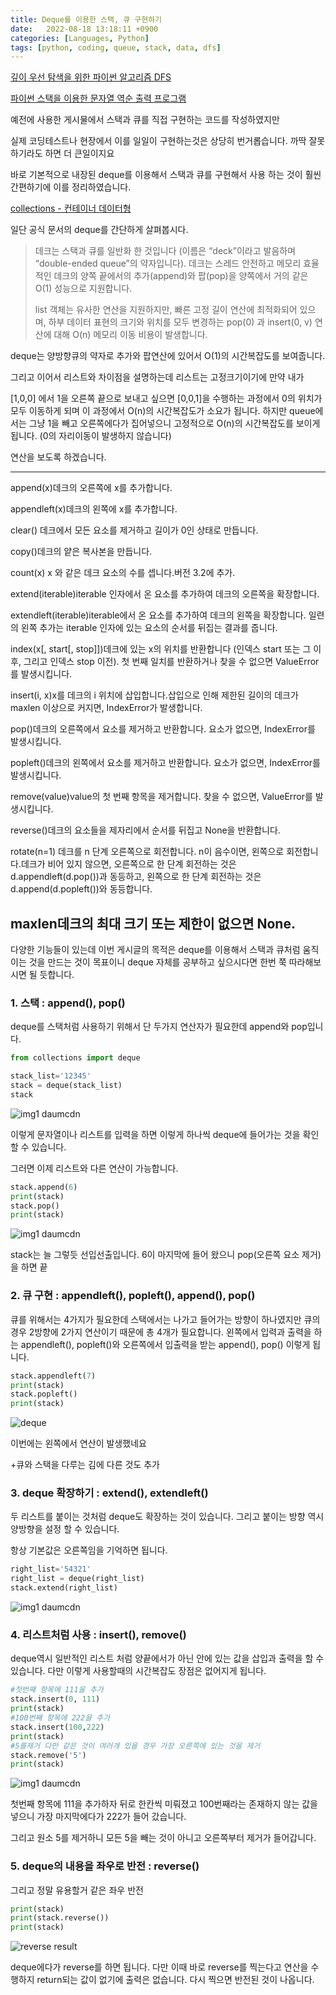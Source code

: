 ```yaml
---
title: Deque를 이용한 스택, 큐 구현하기
date:   2022-08-18 13:18:11 +0900
categories: [Languages, Python]
tags: [python, coding, queue, stack, data, dfs]
---
```


[깊이 우선 탐색을 위한 파이썬 알고리즘 DFS](https://jeong-daniel.github.io/posts/%EA%B9%8A%EC%9D%B4-%EC%9A%B0%EC%84%A0-%ED%83%90%EC%83%89%EC%9D%84-%EC%9C%84%ED%95%9C-%ED%8C%8C%EC%9D%B4%EC%8D%AC-%EC%95%8C%EA%B3%A0%EB%A6%AC%EC%A6%98/)

[파이썬 스택을 이용한 문자열 역순 출력 프로그램](https://jeong-daniel.github.io/posts/%ED%8C%8C%EC%9D%B4%EC%8D%AC-%EC%8A%A4%ED%83%9D%EC%9D%84-%EC%9D%B4%EC%9A%A9%ED%95%9C-%EB%AC%B8%EC%9E%90%EC%97%B4-%EC%97%AD%EC%88%9C-%EC%B6%9C%EB%A0%A5-%ED%94%84%EB%A1%9C%EA%B7%B8%EB%9E%A8/)

예전에 사용한 게시물에서 스택과 큐를 직접 구현하는 코드를 작성하였지만

실제 코딩테스트나 현장에서 이를 일일이 구현하는것은 상당히 번거롭습니다. 까딱 잘못하기라도 하면 더 큰일이지요

바로 기본적으로 내장된 deque를 이용해서 스택과 큐를 구현해서 사용 하는 것이 훨씬 간편하기에 이를 정리하였습니다.

[collections - 컨테이너 데이터형](https://docs.python.org/ko/3/library/collections.html#collections.deque)

일단 공식 문서의 deque를 간단하게 살펴봅시다.

> 데크는 스택과 큐를 일반화 한 것입니다 (이름은 “deck”이라고 발음하며 “double-ended queue”의 약자입니다). 데크는 스레드 안전하고 메모리 효율적인 데크의 양쪽 끝에서의 추가(append)와 팝(pop)을 양쪽에서 거의 같은 O(1) 성능으로 지원합니다.
> 
> list 객체는 유사한 연산을 지원하지만, 빠른 고정 길이 연산에 최적화되어 있으며, 하부 데이터 표현의 크기와 위치를 모두 변경하는 pop(0) 과 insert(0, v) 연산에 대해 O(n) 메모리 이동 비용이 발생합니다.

deque는 양방향큐의 약자로 추가와 팝연산에 있어서 O(1)의 시간복잡도를 보여줍니다.

그리고 이어서 리스트와 차이점을 설명하는데 리스트는 고정크기이기에 만약 내가

[1,0,0]  에서 1을 오른쪽 끝으로 보내고 싶으면 [0,0,1]을 수행하는 과정에서 0의 위치가 모두 이동하게 되며 이 과정에서 O(n)의 시간복잡도가 소요가 됩니다. 하지만 queue에서는 그냥 1을 빼고 오른쪽에다가 집어넣으니 고정적으로 O(n)의 시간복잡도를 보이게 됩니다. (0의 자리이동이 발생하지 않습니다)

연산을 보도록 하겠습니다.

---
append(x)데크의 오른쪽에 x를 추가합니다.

appendleft(x)데크의 왼쪽에 x를 추가합니다.

clear() 데크에서 모든 요소를 제거하고 길이가 0인 상태로 만듭니다.

copy()데크의 얕은 복사본을 만듭니다.

count(x) x 와 같은 데크 요소의 수를 셉니다.버전 3.2에 추가.

extend(iterable)iterable 인자에서 온 요소를 추가하여 데크의 오른쪽을 확장합니다.

extendleft(iterable)iterable에서 온 요소를 추가하여 데크의 왼쪽을 확장합니다. 일련의 왼쪽 추가는 iterable 인자에 있는 요소의 순서를 뒤집는 결과를 줍니다.

index(x[, start[, stop]])데크에 있는 x의 위치를 반환합니다 (인덱스 start 또는 그 이후, 그리고 인덱스 stop 이전). 첫 번째 일치를 반환하거나 찾을 수 없으면 ValueError를 발생시킵니다.

insert(i, x)x를 데크의 i 위치에 삽입합니다.삽입으로 인해 제한된 길이의 데크가 maxlen 이상으로 커지면, IndexError가 발생합니다.

pop()데크의 오른쪽에서 요소를 제거하고 반환합니다. 요소가 없으면, IndexError를 발생시킵니다.

popleft()데크의 왼쪽에서 요소를 제거하고 반환합니다. 요소가 없으면, IndexError를 발생시킵니다.

remove(value)value의 첫 번째 항목을 제거합니다. 찾을 수 없으면, ValueError를 발생시킵니다.

reverse()데크의 요소들을 제자리에서 순서를 뒤집고 None을 반환합니다.

rotate(n=1) 데크를 n 단계 오른쪽으로 회전합니다. n이 음수이면, 왼쪽으로 회전합니다.데크가 비어 있지 않으면, 오른쪽으로 한 단계 회전하는 것은 d.appendleft(d.pop())과 동등하고, 왼쪽으로 한 단계 회전하는 것은 d.append(d.popleft())와 동등합니다.

maxlen데크의 최대 크기 또는 제한이 없으면 None.
---

다양한 기능들이 있는데 이번 게시글의 목적은 deque를 이용해서 스택과 큐처럼 움직이는 것을 만드는 것이 목표이니 deque 자체를 공부하고 싶으시다면 한번 쭉 따라해보시면 될 듯합니다.

### 1. 스택 : append(), pop()

deque를 스택처럼 사용하기 위해서 단 두가지 연산자가 필요한데 append와 pop입니다.

```py
from collections import deque

stack_list='12345'
stack = deque(stack_list)
stack
```

![img1 daumcdn](https://user-images.githubusercontent.com/85277660/211028325-7fb63d6c-e53d-4a6e-806d-424353bfaac1.png)

이렇게 문자열이나 리스트를 입력을 하면 이렇게 하나씩 deque에 들어가는 것을 확인 할 수 있습니다.

그러면 이제 리스트와 다른 연산이 가능합니다.

```py
stack.append(6)
print(stack)
stack.pop()
print(stack)
```

![img1 daumcdn](https://user-images.githubusercontent.com/85277660/211028408-bf5ff178-68d0-4a0c-bef4-14f07c4c51b1.png)

stack는 늘 그렇듯 선입선출입니다. 6이 마지막에 들어 왔으니 pop(오른쪽 요소 제거)을 하면 끝

### 2. 큐 구현 : appendleft(),  popleft(), append(), pop()

큐를 위해서는 4가지가 필요한데 스택에서는 나가고 들어가는 방향이 하나였지만 큐의 경우 2방향에 2가지 연산이기 때문에 총 4개가 필요합니다. 왼쪽에서 입력과 출력을 하는 appendleft(), popleft()와 오른쪽에서 입출력을 받는 append(), pop() 이렇게 됩니다.

```py
stack.appendleft(7)
print(stack)
stack.popleft()
print(stack)
```

![deque](https://user-images.githubusercontent.com/85277660/211028463-f8ae0b28-4785-4ecf-afe8-aa968c22fc61.png)

이번에는 왼쪽에서 연산이 발생했네요

+큐와 스택을 다루는 김에 다른 것도 추가

### 3. deque 확장하기 : extend(), extendleft()

두 리스트를 붙이는 것처럼 deque도 확장하는 것이 있습니다. 그리고 붙이는 방향 역시 양방향을 설정 할 수 있습니다.

항상 기본값은 오른쪽임을 기억하면 됩니다.

```py
right_list='54321'
right_list = deque(right_list)
stack.extend(right_list)
```

![img1 daumcdn](https://user-images.githubusercontent.com/85277660/211028772-6c4dfa4e-6755-4b67-98ec-8ee021202e2b.png)

### 4. 리스트처럼 사용 : insert(), remove()

deque역시 일반적인 리스트 처럼 양끝에서가 아닌 안에 있는 값을 삽입과 출력을 할 수 있습니다. 다만 이렇게 사용할때의 시간복잡도 장점은 없어지게 됩니다.

```py
#첫번째 항목에 111을 추가
stack.insert(0, 111)
print(stack)
#100번째 항목에 222을 추가
stack.insert(100,222)
print(stack)
#5를제거 다만 같은 것이 여러개 있을 경우 가장 오른쪽에 있는 것을 제거
stack.remove('5')
print(stack)
```

![img1 daumcdn](https://user-images.githubusercontent.com/85277660/211028812-0dcc634e-c4a4-4b00-946c-19d6bad2a231.png)

첫번째 항목에 111을 추가하자 뒤로 한칸씩 미뤄졌고 100번째라는 존재하지 않는 값을 넣으니 가장 마지막에다가 222가 들어 갔습니다.

그리고 원소 5를 제거하니 모든 5을 빼는 것이 아니고 오른쪽부터 제거가 들어갑니다.

### 5. deque의 내용을 좌우로 반전 : reverse()

그리고 정말 유용할거 같은 좌우 반전

```py
print(stack)
print(stack.reverse())
print(stack)
```

![reverse result](https://user-images.githubusercontent.com/85277660/211028876-9efb4ffd-49fe-4621-9a65-5751726b2bfd.png)

deque에다가 reverse를 하면 됩니다. 다만 이때 바로 reverse를 찍는다고 연산을 수행하지 return되는 값이 없기에 출력은 없습니다. 다시 찍으면 반전된 것이 나옵니다.